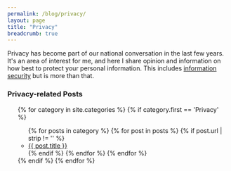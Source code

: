 ```yaml
---
permalink: /blog/privacy/
layout: page
title: "Privacy"
breadcrumb: true
---
```


<p>Privacy has become part of our national conversation in the last few years. It's an area of interest for me, and here I share opinion and information on how best to protect your personal information. This includes <a href="/blog/security/">information security</a> but is more than that. </p>

<h3>Privacy-related Posts</h3>
<ul>
{% for category in site.categories %}
  {% if category.first == 'Privacy' %}
    <ul>
    {% for posts in category %}
      {% for post in posts %}
        {% if post.url | strip != '' %}
          <li><a href="{{ post.url }}"> {{ post.title }} </a></li>
        {% endif %}
      {% endfor %}
    {% endfor %}
    </ul>
  {% endif %}
{% endfor %}
</ul>